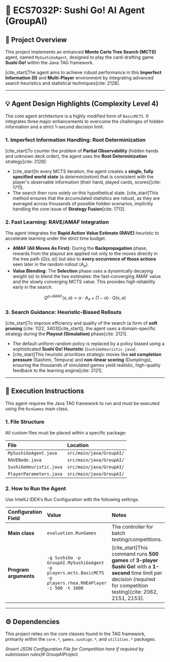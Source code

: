 # 🍣 ECS7032P: Sushi Go! AI Agent (GroupAI)

## 🎯 Project Overview

This project implements an enhanced **Monte Carlo Tree Search (MCTS)** agent, named `MySushiGoAgent`, designed to play the card-drafting game **Sushi Go!** within the Java TAG framework.

[cite_start]The agent aims to achieve robust performance in this **Imperfect Information (II)** and **Multi-Player** environment by integrating advanced search heuristics and statistical techniques[cite: 2128].

---

## 💡 Agent Design Highlights (Complexity Level 4)

The core agent architecture is a highly modified form of `BasicMCTS`. It integrates three major enhancements to overcome the challenges of hidden information and a strict 1-second decision limit.

### 1. Imperfect Information Handling: Root Determinization

[cite_start]To counter the problem of **Partial Observability** (hidden hands and unknown deck order), the agent uses the **Root Determinization** strategy[cite: 2128]:
* [cite_start]In every MCTS iteration, the agent creates a **single, fully specified world state** (a *determinization*) that is consistent with the player's observable information (their hand, played cards, scores)[cite: 1711].
* The search then runs solely on this hypothetical state. [cite_start]This method ensures that the accumulated statistics are robust, as they are averaged across thousands of possible hidden scenarios, implicitly handling the core issue of **Strategy Fusion**[cite: 1713].

### 2. Fast Learning: RAVE/AMAF Integration

The agent integrates the **Rapid Action Value Estimate (RAVE)** heuristic to accelerate learning under the strict time budget.
* **AMAF (All Moves As First):** During the **Backpropagation** phase, rewards from the playout are applied not only to the moves directly in the tree path ($Q(s,a)$) but also to **every occurrence of those actions** seen later in the random rollout ($A_a$).
* **Value Blending:** The **Selection** phase uses a dynamically decaying weight ($\alpha$) to blend the two estimates: the fast-converging AMAF value and the slowly converging MCTS value. This provides high reliability early in the search.

$$Q^{\alpha\text{-AMAF}}(s,a) = \alpha \cdot A_a + (1 - \alpha) \cdot Q(s,a)$$

### 3. Search Guidance: Heuristic-Biased Rollouts

[cite_start]To improve efficiency and quality of the search (a form of **soft pruning** [cite: 1122, 3403][cite_start]), the agent uses a domain-specific strategy during the **Playout (Simulation)** phase[cite: 2121].
* The default uniform random policy is replaced by a policy biased using a sophisticated **Sushi Go! Heuristic** (`SushiGoHeuristic.java`).
* [cite_start]This heuristic prioritizes strategic moves like **set completion pressure** (Sashimi, Tempura) and **non-linear scoring** (Dumplings), ensuring the thousands of simulated games yield realistic, high-quality feedback to the learning engine[cite: 2121].

---

## 🚀 Execution Instructions

This agent requires the Java TAG framework to run and must be executed using the `RunGames` main class.

### 1. File Structure

All custom files must be placed within a specific package:

| File | Location |
| :--- | :--- |
| `MySushiGoAgent.java` | `src/main/java/GroupAI/` |
| `RAVENode.java` | `src/main/java/GroupAI/` |
| `SushiGoHeuristic.java` | `src/main/java/GroupAI/` |
| `PlayerParameters.java` | `src/main/java/GroupAI/` |

### 2. How to Run the Agent

Use IntelliJ IDEA's Run Configuration with the following settings.

| Configuration Field | Value | Notes |
| :--- | :--- | :--- |
| **Main class** | `evaluation.RunGames` | The controller for batch testing/competitions. |
| **Program arguments** | `-g SushiGo -p GroupAI.MySushiGoAgent -p players.mcts.BasicMCTS -p players.rhea.RHEAPlayer -i 500 -t 1000` | [cite_start]This command runs **500 games** of **3-player Sushi Go!** with a **1-second** time limit per decision (required for competition testing)[cite: 2062, 2151, 2153]. |

---

## ⚙️ Dependencies

This project relies on the core classes found in the TAG framework, primarily within the `core.*`, `games.sushigo.*`, and `utilities.*` packages.

*(Insert JSON Configuration File for Competition here if required by submission rules)*# GroupAIProject
